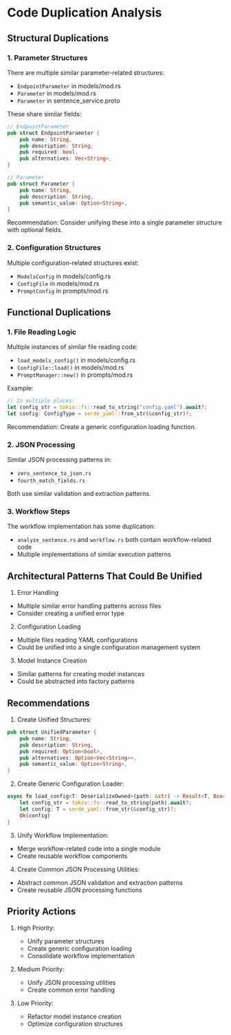 # Code Duplication Analysis

## Structural Duplications

### 1. Parameter Structures
There are multiple similar parameter-related structures:
- `EndpointParameter` in models/mod.rs
- `Parameter` in models/mod.rs  
- `Parameter` in sentence_service.proto

These share similar fields:
```rust
// EndpointParameter
pub struct EndpointParameter {
    pub name: String,
    pub description: String,
    pub required: bool,
    pub alternatives: Vec<String>,
}

// Parameter
pub struct Parameter {
    pub name: String,
    pub description: String,
    pub semantic_value: Option<String>,
}
```

Recommendation: Consider unifying these into a single parameter structure with optional fields.

### 2. Configuration Structures
Multiple configuration-related structures exist:
- `ModelsConfig` in models/config.rs
- `ConfigFile` in models/mod.rs
- `PromptConfig` in prompts/mod.rs

## Functional Duplications

### 1. File Reading Logic
Multiple instances of similar file reading code:
- `load_models_config()` in models/config.rs
- `ConfigFile::load()` in models/mod.rs
- `PromptManager::new()` in prompts/mod.rs

Example:
```rust
// In multiple places:
let config_str = tokio::fs::read_to_string("config.yaml").await?;
let config: ConfigType = serde_yaml::from_str(&config_str)?;
```

Recommendation: Create a generic configuration loading function.

### 2. JSON Processing
Similar JSON processing patterns in:
- `zero_sentence_to_json.rs`
- `fourth_match_fields.rs`

Both use similar validation and extraction patterns.

### 3. Workflow Steps
The workflow implementation has some duplication:
- `analyze_sentence.rs` and `workflow.rs` both contain workflow-related code
- Multiple implementations of similar execution patterns

## Architectural Patterns That Could Be Unified

1. Error Handling
- Multiple similar error handling patterns across files
- Consider creating a unified error type

2. Configuration Loading
- Multiple files reading YAML configurations
- Could be unified into a single configuration management system

3. Model Instance Creation
- Similar patterns for creating model instances
- Could be abstracted into factory patterns

## Recommendations

1. Create Unified Structures:
```rust
pub struct UnifiedParameter {
    pub name: String,
    pub description: String,
    pub required: Option<bool>,
    pub alternatives: Option<Vec<String>>,
    pub semantic_value: Option<String>,
}
```

2. Create Generic Configuration Loader:
```rust
async fn load_config<T: DeserializeOwned>(path: &str) -> Result<T, Box<dyn Error + Send + Sync>> {
    let config_str = tokio::fs::read_to_string(path).await?;
    let config: T = serde_yaml::from_str(&config_str)?;
    Ok(config)
}
```

3. Unify Workflow Implementation:
- Merge workflow-related code into a single module
- Create reusable workflow components

4. Create Common JSON Processing Utilities:
- Abstract common JSON validation and extraction patterns
- Create reusable JSON processing functions

## Priority Actions

1. High Priority:
   - Unify parameter structures
   - Create generic configuration loading
   - Consolidate workflow implementation

2. Medium Priority:
   - Unify JSON processing utilities
   - Create common error handling

3. Low Priority:
   - Refactor model instance creation
   - Optimize configuration structures
